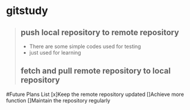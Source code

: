 # gitstudy
>## push local repository to remote repository
>- There are some simple codes used for testing
>- just used for learning
>## fetch and pull remote repository to local repository
#Future Plans List
[x]Keep the remote repository updated
[]Achieve more function
[]Maintain the repository regularly
